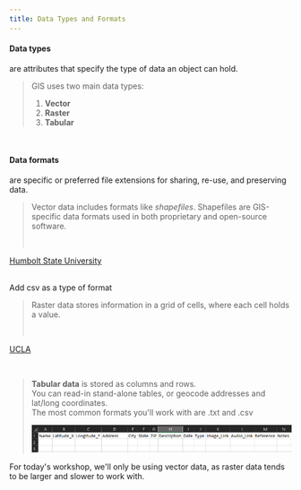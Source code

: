 ```yaml
---
title: Data Types and Formats
---
```

<html>
  
<h4>Data types</h4> are attributes that specify the type of data an object can hold.</html>

<br>

> GIS uses two main data types:<br>
> 1) **Vector**<br>
> 2) **Raster** <br>
> 3) **Tabular**

<br>

<html><h4>Data formats</h4> are specific or preferred file extensions for sharing, re-use, and preserving data. </html>

<br>

> Vector data includes formats like *shapefiles*. Shapefiles are GIS-specific data formats used in both proprietary and open-source software. 
> 
> <html><img src="https://raw.githubusercontent.com/nulib-ds/arcgis_online/gh-pages/img/vector_examples.png" alt txt="vector example"></html>
<h7><a href="https://gsp.humboldt.edu/olm/Lessons/GIS/08%20Rasters/RasterToVector.html">Humbolt State University</a></h7>

<br> Add csv as a type of format

> Raster data stores information in a grid of cells, where each cell holds a value.
> 
> <html><img src="https://raw.githubusercontent.com/nulib-ds/arcgis_online/gh-pages/img/raster_examples.png" alt txt="raster example"></html>
<h7><a href="https://ucladataguides.readthedocs.io/en/latest/working_with_mapping/agol.html">UCLA</a></h7>

<br>


> **Tabular data** is stored as columns and rows. 
> \
> You can read-in stand-alone tables, or geocode addresses and lat/long coordinates. 
> \
> The most common formats you'll work with are .txt and .csv 
> 
> 
> <html><img src="https://raw.githubusercontent.com/nulib-ds/qgis/gh-pages/img/csv_template.png" alt txt="csv format"></html>

<html>
  
For today's workshop, we'll only be using vector data, as raster data tends to be larger and slower to work with. 
